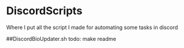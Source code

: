 # DiscordScripts
Where I put all the script I made for automating some tasks in discord

##DiscordBioUpdater.sh
todo: make readme
